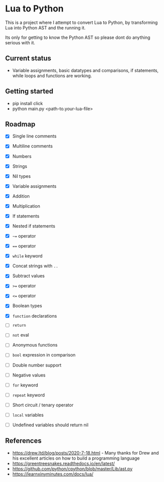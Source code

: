 # Lua to Python

This is a project where I attempt to convert Lua to Python, by transforming Lua into Python AST and the running it.

Its only for getting to know the Python AST so please dont do anything serious with it.

## Current status
- Variable assignments, basic datatypes and comparisons, if statements, while loops and functions are working.


## Getting started

- pip install click
- python main.py <path-to.your-lua-file>


## Roadmap
- [x] Single line comments
- [x] Multiline comments
- [x] Numbers
- [x] Strings
- [x] Nil types
- [x] Variable assignments
- [x] Addition
- [x] Multiplication
- [x] If statements
- [x] Nested if statements
- [x] `~=`  operator
- [x] `==`  operator
- [x] `while` keyword
- [x] Concat strings with `..`
- [x] Subtract values
- [x] `>=` operator
- [x] `<=` operator
- [x] Boolean types
- [x] `function` declarations
- [ ] `return`
- [ ] `not` eval
- [ ] Anonymous functions
- [ ] `bool` expression in comparison
- [ ] Double number support
- [ ] Negative values
- [ ] `for` keyword
- [ ] `repeat` keyword
- [ ] Short circuit / tenary operator
- [ ] `local` variables
- [ ] Undefined variables should return nil


## References
- https://drew.ltd/blog/posts/2020-7-18.html - Many thanks for Drew and his excellent articles on how to build a programming language
- https://greentreesnakes.readthedocs.io/en/latest/
- https://github.com/python/cpython/blob/master/Lib/ast.py
- https://learnxinyminutes.com/docs/lua/
